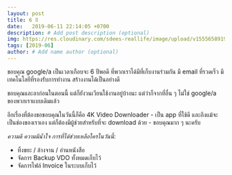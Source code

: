 ```yaml
---
layout: post
title: 6 ปี
date:   2019-06-11 22:14:05 +0700
description: # Add post description (optional)
img: https://res.cloudinary.com/sdees-reallife/image/upload/v1555658919/sample_feature_img.png # Add image post (optional)
tags: [2019-06]
author: # Add name author (optional)
---
```


ขอบคุณ google/a เป็นเวลาเกือบจะ 6 ปีพอดี ที่พวกเราได้มีที่เก็บงานร่วมกัน มี email ที่รวดเร็ว มีเทคโนโลยีที่รองรับการทำงาน สร้างงานได้เป็นอย่างดี

ขอบคุณและลาก่อนในตอนนี้ แต่ก็ยังวนเวียนใช้งานอยู่บ้างนะ แต่ว่าก็จากที่อื่น ๆ ไม่ใช่ google/a ของพวกเราแบบเดิมแล้ว

อีกเรื่องที่ต้องขอขอบคุณในวันนี้ก็คือ 4K Video Downloader - เป็น app ที่ใช้ดี และถึงแม้จะเป็นช่องของเราเอง แต่ก็ต้องมีผู้ช่วยสำหรับที่จะ download ด้วย - ขอบคุณมาก ๆ นะครับ <i class="fa fa-child" style="color:plum"></i>

*ความดี ความมีน้ำใจ การที่ได้ช่วยเหลือใครในวันนี้*:
- ทิ้งขยะ / ล้างจาน / อ่านหนังสือ
- จัดการ Backup VDO ทั้งหมดเก็บไว้
- จัดการไฟล์ Invoice ในระบบเก็บไว้
